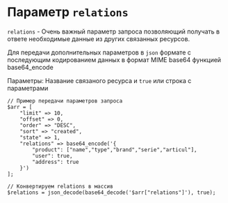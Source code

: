 # Параметр `relations`
`relations` - Очень важный параметр запроса позволяющий получать в ответе необходимые данные из других связанных ресурсов.
 
Для передачи дополнительных параметров в `json` формате с последующим кодированием данных в формат MIME base64 функцией base64_encode
 
Параметры: Название связаного ресурса и `true` или строка с параметрами
```
// Пример передачи параметров запроса
$arr = [
    "limit" => 10,
    "offset" => 0,
    "order" => "DESC",
    "sort" => "created",
    "state" => 1,
    "relations" => base64_encode('{
        "product": ["name","type","brand","serie","articul"],
        "user": true,
        "address": true
    }')
];
```
```
// Конвертируем relations в массив
$relations = json_decode(base64_decode('$arr["relations"]'), true);
```
